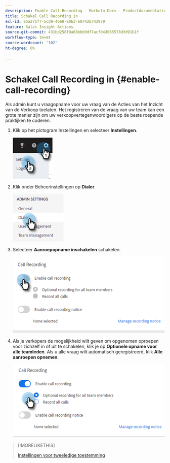 ```yaml
---
description: Enable Call Recording - Marketo Docs - Productdocumentatie
title: Schakel Call Recording in
exl-id: 85a271f7-5cd9-4660-80b3-60742b743979
feature: Sales Insight Actions
source-git-commit: 431bd258f9a68bbb9df7acf043085578d3d91b1f
workflow-type: tm+mt
source-wordcount: '102'
ht-degree: 0%

---
```


# Schakel Call Recording in {#enable-call-recording}

Als admin kunt u vraagopname voor uw vraag van de Acties van het Inzicht van de Verkoop toelaten. Het registreren van de vraag van uw team kan een grote manier zijn om uw verkoopvertegenwoordigers op de beste roepende praktijken te coderen.

1. Klik op het pictogram Instellingen en selecteer **Instellingen**.

   ![](assets/enable-call-recording-1.png)

1. Klik onder Beheerinstellingen op **Dialer**.

   ![](assets/enable-call-recording-2.png)

1. Selecteer **Aanroepopname inschakelen** schakelen.

   ![](assets/enable-call-recording-3.png)

1. Als je verkopers de mogelijkheid wilt geven om opgenomen oproepen voor zichzelf in of uit te schakelen, klik je op **Optionele opname voor alle teamleden**. Als u alle vraag wilt automatisch geregistreerd, klik **Alle aanroepen opnemen**.

   ![](assets/enable-call-recording-4.png)

>[!MORELIKETHIS]
>
>[Instellingen voor tweeledige toestemming](/help/marketo/product-docs/marketo-sales-insight/actions/phone/two-party-consent-settings.md)
